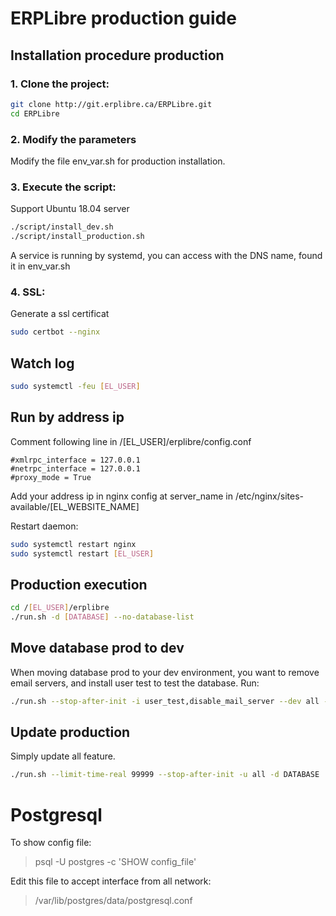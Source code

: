 # ERPLibre production guide

## Installation procedure production

### 1. Clone the project:
```bash
git clone http://git.erplibre.ca/ERPLibre.git
cd ERPLibre
```

### 2. Modify the parameters
Modify the file env_var.sh for production installation.

### 3. Execute the script:
Support Ubuntu 18.04 server
```bash
./script/install_dev.sh
./script/install_production.sh
```
A service is running by systemd, you can access with the DNS name, found it in env_var.sh

### 4. SSL:
Generate a ssl certificat
```bash
sudo certbot --nginx
```

## Watch log
```bash
sudo systemctl -feu [EL_USER]
```

## Run by address ip
Comment following line in /[EL_USER]/erplibre/config.conf
```
#xmlrpc_interface = 127.0.0.1
#netrpc_interface = 127.0.0.1
#proxy_mode = True
```
Add your address ip in nginx config at server_name in /etc/nginx/sites-available/[EL_WEBSITE_NAME]

Restart daemon:
```bash
sudo systemctl restart nginx
sudo systemctl restart [EL_USER]
```

## Production execution
```bash
cd /[EL_USER]/erplibre
./run.sh -d [DATABASE] --no-database-list
```

## Move database prod to dev
When moving database prod to your dev environment, you want to remove email servers, and install user test to test the database.
Run:
```bash
./run.sh --stop-after-init -i user_test,disable_mail_server --dev all -d DATABASE
```

## Update production
Simply update all feature.
```bash
./run.sh --limit-time-real 99999 --stop-after-init -u all -d DATABASE
```

# Postgresql
To show config file:
> psql -U postgres -c 'SHOW config_file'

Edit this file to accept interface from all network:
> /var/lib/postgres/data/postgresql.conf
